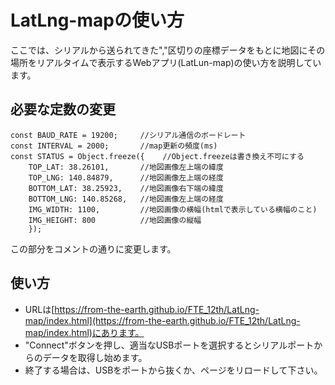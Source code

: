 # LatLng-mapの使い方
ここでは、シリアルから送られてきた","区切りの座標データをもとに地図にその場所をリアルタイムで表示するWebアプリ(LatLun-map)の使い方を説明しています。
## 必要な定数の変更
```
const BAUD_RATE = 19200;     //シリアル通信のボードレート
const INTERVAL = 2000;       //map更新の頻度(ms)
const STATUS = Object.freeze({    //Object.freezeは書き換え不可にする
    TOP_LAT: 38.26101,       //地図画像左上端の緯度
    TOP_LNG: 140.84879,      //地図画像左上端の経度
    BOTTOM_LAT: 38.25923,    //地図画像右下端の緯度
    BOTTOM_LNG: 140.85268,   //地図画像左上端の経度
    IMG_WIDTH: 1100,         //地図画像の横幅(htmlで表示している横幅のこと)
    IMG_HEIGHT: 800          //地図画像の縦幅
    });
```
この部分をコメントの通りに変更します。
## 使い方
* URLは[https://from-the-earth.github.io/FTE_12th/LatLng-map/index.html](https://from-the-earth.github.io/FTE_12th/LatLng-map/index.html)にあります。
* "Connect"ボタンを押し、適当なUSBポートを選択するとシリアルポートからのデータを取得し始めます。
* 終了する場合は、USBをポートから抜くか、ページをリロードして下さい。
